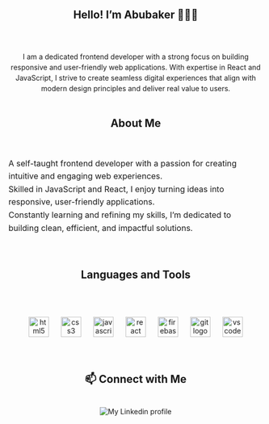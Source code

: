 <h2 align="center">
    Hello! I’m Abubaker 👨🏾‍💻
  <br>
<br>
</h2>
<br>
<p align="center" style="line-height: 1.5; max-width: 600px; margin: 0 auto;">
    I am a dedicated frontend developer with a strong focus on building responsive and user-friendly web applications. 
    With expertise in React and JavaScript, I strive to create seamless digital experiences that align with modern design principles 
    and deliver real value to users.
</p>
<br>
<div align="center">
  <h2>About Me</h2>
  <br>
</div>

<div align="center" style="max-width: 800px; margin: 20px auto; text-align: left; font-size: 16px; line-height: 1.6;">
    <p>
        A self-taught frontend developer with a passion for creating intuitive and engaging web experiences.<br>
        Skilled in JavaScript and React, I enjoy turning ideas into responsive, user-friendly applications.<br>
        Constantly learning and refining my skills, I’m dedicated to building clean, efficient, and impactful solutions.
    </p>
</div>
<br>

<div align="center">
  <h2>Languages and Tools</h2>
  <br>
</div>
<br>
<div align="center" style="margin: 20px 0;">
    <img src="https://cdn.jsdelivr.net/gh/devicons/devicon/icons/html5/html5-original.svg" height="40" alt="html5 logo" style="margin: 0 10px;" />
    <img src="https://cdn.jsdelivr.net/gh/devicons/devicon/icons/css3/css3-original.svg" height="40" alt="css3 logo" style="margin: 0 10px;" />
    <img src="https://cdn.jsdelivr.net/gh/devicons/devicon/icons/javascript/javascript-original.svg" height="40" alt="javascript logo" style="margin: 0 10px;" />
    <img src="https://cdn.jsdelivr.net/gh/devicons/devicon/icons/react/react-original.svg" height="40" alt="react logo" style="margin: 0 10px;" />
    <img src="https://cdn.jsdelivr.net/gh/devicons/devicon/icons/firebase/firebase-plain.svg" height="40" alt="firebase logo" style="margin: 0 10px;" />
    <img src="https://cdn.jsdelivr.net/gh/devicons/devicon/icons/git/git-original.svg" height="40" alt="git logo" style="margin: 0 10px;" />
    <img src="https://cdn.jsdelivr.net/gh/devicons/devicon/icons/vscode/vscode-original.svg" height="40" alt="vscode logo" style="margin: 0 10px;" />
</div>
<br>
<div align="center">
  <h2>📫 Connect with Me</h2>
</div>
<br>

<div align="center">
    <a href="http://linkedin.com/in/abubaker-salah-205483287" target="_blank" style="text-decoration: none;">
        <img src="https://img.shields.io/badge/-LinkedIn-%230077B5?style=for-the-badge&logo=linkedin&logoColor=white" alt="My Linkedin profile">
    </a>
</div>
